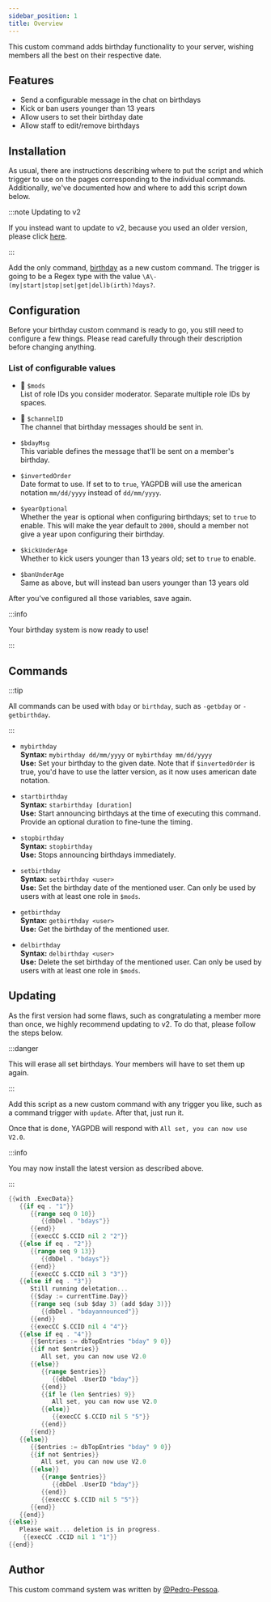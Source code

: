 ```yaml
---
sidebar_position: 1
title: Overview
---
```


This custom command adds birthday functionality to your server, wishing members all the best on their respective date.

## Features

- Send a configurable message in the chat on birthdays
- Kick or ban users younger than 13 years
- Allow users to set their birthday date
- Allow staff to edit/remove birthdays

## Installation

As usual, there are instructions describing where to put the script and which trigger to use on the pages corresponding to the individual commands.
Additionally, we've documented how and where to add this script down below.

:::note Updating to v2

If you instead want to update to v2, because you used an older version, please click [here](overview#updating).

:::

Add the only command, [birthday](main-cc) as a new custom command. The trigger is going to be a Regex type with the value `\A\-(my|start|stop|set|get|del)b(irth)?days?`.

## Configuration

Before your birthday custom command is ready to go, you still need to configure a few things. Please read carefully through their description before changing anything.

### List of configurable values

- 📌 `$mods`<br />
  List of role IDs you consider moderator. Separate multiple role IDs by spaces.

- 📌 `$channelID`<br />
  The channel that birthday messages should be sent in.

- `$bdayMsg`<br />
  This variable defines the message that'll be sent on a member's birthday.

- `$invertedOrder`<br />
  Date format to use. If set to to `true`, YAGPDB will use the american notation `mm/dd/yyyy` instead of `dd/mm/yyyy`.

- `$yearOptional`<br />
  Whether the year is optional when configuring birthdays; set to `true` to enable. This will make the year default to `2000`, should a member not give a year upon configuring their birthday.

- `$kickUnderAge`<br />
  Whether to kick users younger than 13 years old; set to `true` to enable.

- `$banUnderAge`<br />
  Same as above, but will instead ban users younger than 13 years old

After you've configured all those variables, save again.

:::info

Your birthday system is now ready to use!

:::

## Commands

:::tip

All commands can be used with `bday` or `birthday`, such as `-getbday` or `-getbirthday`.

:::

- `mybirthday`<br />
  **Syntax:** `mybirthday dd/mm/yyyy` or `mybirthday mm/dd/yyyy`  
  **Use:** Set your birthday to the given date. Note that if `$invertedOrder` is true, you'd have to use the latter version, as it now uses american date notation.

- `startbirthday`<br />
  **Syntax:** `starbirthday [duration]`  
  **Use:** Start announcing birthdays at the time of executing this command. Provide an optional duration to fine-tune the timing.

- `stopbirthday`<br />
  **Syntax:** `stopbirthday`  
  **Use:** Stops announcing birthdays immediately.

- `setbirthday`<br />
  **Syntax:** `setbirthday <user>`  
  **Use:** Set the birthday date of the mentioned user. Can only be used by users with at least one role in `$mods`.

- `getbirthday`<br />
  **Syntax:** `getbirthday <user>`  
  **Use:** Get the birthday of the mentioned user.

- `delbirthday`<br />
  **Syntax:** `delbirthday <user>`  
  **Use:** Delete the set birthday of the mentioned user. Can only be used by users with at least one role in `$mods`.

## Updating

As the first version had some flaws, such as congratulating a member more than once, we highly recommend updating to v2. To do that, please follow the steps below.

:::danger

This will erase all set birthdays. Your members will have to set them up again.

:::

Add this script as a new custom command with any trigger you like, such as a command trigger with `update`. After that, just run it.

Once that is done, YAGPDB will respond with `All set, you can now use V2.0`.

:::info

You may now install the latest version as described above.

:::

```go
{{with .ExecData}}
   {{if eq . "1"}}
      {{range seq 0 10}}
         {{dbDel . "bdays"}}
      {{end}}
      {{execCC $.CCID nil 2 "2"}}
   {{else if eq . "2"}}
      {{range seq 9 13}}
         {{dbDel . "bdays"}}
      {{end}}
      {{execCC $.CCID nil 3 "3"}}
   {{else if eq . "3"}}
      Still running deletation...
      {{$day := currentTime.Day}}
      {{range seq (sub $day 3) (add $day 3)}}
         {{dbDel . "bdayannounced"}}
      {{end}}
      {{execCC $.CCID nil 4 "4"}}
   {{else if eq . "4"}}
      {{$entries := dbTopEntries "bday" 9 0}}
      {{if not $entries}}
         All set, you can now use V2.0
      {{else}}
         {{range $entries}}
            {{dbDel .UserID "bday"}}
         {{end}}
         {{if le (len $entries) 9}}
            All set, you can now use V2.0
         {{else}}
            {{execCC $.CCID nil 5 "5"}}
         {{end}}
      {{end}}
   {{else}}
      {{$entries := dbTopEntries "bday" 9 0}}
      {{if not $entries}}
         All set, you can now use V2.0
      {{else}}
         {{range $entries}}
            {{dbDel .UserID "bday"}}
         {{end}}
         {{execCC $.CCID nil 5 "5"}}
      {{end}}
   {{end}}
{{else}}
   Please wait... deletion is in progress.
	{{execCC .CCID nil 1 "1"}}
{{end}}
```

## Author

This custom command system was written by [@Pedro-Pessoa](https://github.com/Pedro-Pessoa).
